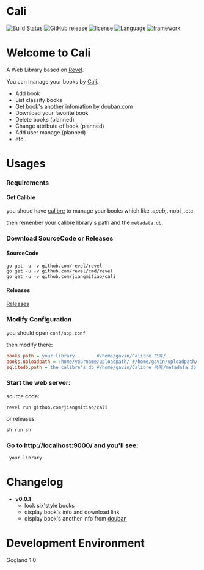 # Cali

[![Build Status](https://www.travis-ci.org/jiangmitiao/cali.svg?branch=master)](https://www.travis-ci.org/jiangmitiao/cali)
[![GitHub release](https://img.shields.io/github/release/jiangmitiao/cali.svg)](https://github.com/jiangmitiao/cali/releases)
[![license](https://img.shields.io/github/license/jiangmitiao/cali.svg)](LICENSE)
[![Language](https://img.shields.io/badge/language-go1.8.1-brightgreen.svg)](https://github.com/golang/go/tree/release-branch.go1.8)
[![framework](https://img.shields.io/badge/framework-revel0.16.0-brightgreen.svg)](https://github.com/revel/revel/tree/v0.16.0)

# Welcome to Cali

A Web Library based on [Revel](http://revel.github.io/).

You can manage your books by [Cali](https://github.com/jiangmitial/cali).

* Add book
* List classify books
* Get book's another infomation by douban.com
* Download your favorite book
* Delete books (planned)
* Change attribute of book (planned)
* Add user manage (planned)
* etc...

# Usages

### Requirements

#### Get Calibre

you shoud have [calibre](https://calibre-ebook.com/) to manage your books which like *.epub,*.mobi ,.etc

then remenber your calibre library's path and the `metadata.db`.


### Download SourceCode or Releases

#### SourceCode

```shell
go get -u -v github.com/revel/revel
go get -u -v github.com/revel/cmd/revel
go get -u -v github.com/jiangmitiao/cali
```
#### Releases

[Releases](https://github.com/jiangmitiao/cali/releases)

### Modify Configuration

you should open `conf/app.conf`

then modify there:
```ini
books.path = your library        #/home/gavin/Calibre 书库/
books.uploadpath = /home/yourname/uploadpath/ #/home/gavin/uploadpath/
sqlitedb.path = the calibre's db #/home/gavin/Calibre 书库/metadata.db
``` 

### Start the web server:

source code:
```
revel run github.com/jiangmitiao/cali
```
or releases:
```
sh run.sh
```


### Go to http://localhost:9000/ and you'll see:
```
 your library 
```

# Changelog

* **v0.0.1**
    * look six'style books
    * display book's info and download link
    * display book's another info from [douban](douban.com)



# Development Environment

Gogland 1.0


